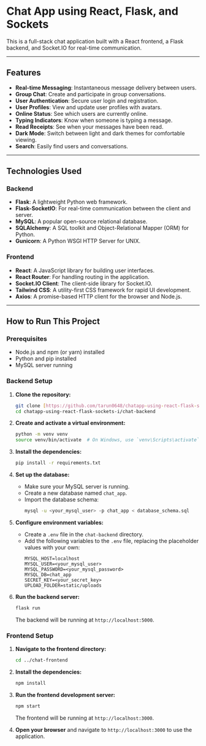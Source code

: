 # Chat App using React, Flask, and Sockets

This is a full-stack chat application built with a React frontend, a Flask backend, and Socket.IO for real-time communication.

---

## Features

* **Real-time Messaging**: Instantaneous message delivery between users.
* **Group Chat**: Create and participate in group conversations.
* **User Authentication**: Secure user login and registration.
* **User Profiles**: View and update user profiles with avatars.
* **Online Status**: See which users are currently online.
* **Typing Indicators**: Know when someone is typing a message.
* **Read Receipts**: See when your messages have been read.
* **Dark Mode**: Switch between light and dark themes for comfortable viewing.
* **Search**: Easily find users and conversations.

---

## Technologies Used

### Backend

* **Flask**: A lightweight Python web framework.
* **Flask-SocketIO**: For real-time communication between the client and server.
* **MySQL**: A popular open-source relational database.
* **SQLAlchemy**: A SQL toolkit and Object-Relational Mapper (ORM) for Python.
* **Gunicorn**: A Python WSGI HTTP Server for UNIX.

### Frontend

* **React**: A JavaScript library for building user interfaces.
* **React Router**: For handling routing in the application.
* **Socket.IO Client**: The client-side library for Socket.IO.
* **Tailwind CSS**: A utility-first CSS framework for rapid UI development.
* **Axios**: A promise-based HTTP client for the browser and Node.js.

---

## How to Run This Project

### Prerequisites

* Node.js and npm (or yarn) installed
* Python and pip installed
* MySQL server running

### Backend Setup

1.  **Clone the repository:**
    ```bash
    git clone [https://github.com/tarun0648/chatapp-using-react-flask-sockets-i.git](https://github.com/tarun0648/chatapp-using-react-flask-sockets-i.git)
    cd chatapp-using-react-flask-sockets-i/chat-backend
    ```

2.  **Create and activate a virtual environment:**
    ```bash
    python -m venv venv
    source venv/bin/activate  # On Windows, use `venv\Scripts\activate`
    ```

3.  **Install the dependencies:**
    ```bash
    pip install -r requirements.txt
    ```

4.  **Set up the database:**
    * Make sure your MySQL server is running.
    * Create a new database named `chat_app`.
    * Import the database schema:
        ```bash
        mysql -u <your_mysql_user> -p chat_app < database_schema.sql
        ```

5.  **Configure environment variables:**
    * Create a `.env` file in the `chat-backend` directory.
    * Add the following variables to the `.env` file, replacing the placeholder values with your own:
        ```
        MYSQL_HOST=localhost
        MYSQL_USER=<your_mysql_user>
        MYSQL_PASSWORD=<your_mysql_password>
        MYSQL_DB=chat_app
        SECRET_KEY=<your_secret_key>
        UPLOAD_FOLDER=static/uploads
        ```

6.  **Run the backend server:**
    ```bash
    flask run
    ```
    The backend will be running at `http://localhost:5000`.

### Frontend Setup

1.  **Navigate to the frontend directory:**
    ```bash
    cd ../chat-frontend
    ```

2.  **Install the dependencies:**
    ```bash
    npm install
    ```

3.  **Run the frontend development server:**
    ```bash
    npm start
    ```
    The frontend will be running at `http://localhost:3000`.

4.  **Open your browser** and navigate to `http://localhost:3000` to use the application.

